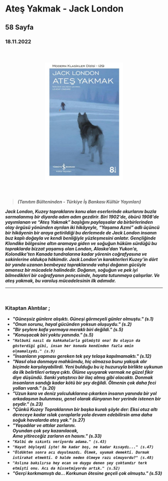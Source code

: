 
  
# Ateş Yakmak - Jack London
##  58 Sayfa
### 18.11.2022
  
<br>

  <p align="center" style="padding: 10px">
    <img alt="" src="../images/130_ates_yakmak.jpg" width="250">
    <br>

<br>
<br>


> ***(Tanıtım Bülteninden - Türkiye İş Bankası Kültür Yayınları)***

***Jack London, Kuzey topraklarını konu alan eserlerinde okurlarını buzla sarmalanmış bir diyarda adım adım gezdirir. Biri 1902’de, öbürü 1908’de yayımlanan ve “Ateş Yakmak” başlığını paylaşsalar da birbirlerinden olay örgüsü yönünden ayrılan iki hikâyeyle, “Yaşama Azmi” adlı üçüncü bir hikâyenin bir araya getirildiği bu derlemede de Jack London insanın buz kaplı doğayla ve kendi benliğiyle yüzleşmesini anlatır.  Gençliğinde Klondike bölgesine altın aramaya giden ve soğuğun hüküm sürdüğü bu topraklarda bizzat yaşamış olan London, Alaska’dan Yukon’a, Kolondike’ten Kanada tundralarına kadar yörenin coğrafyasına ve sakinlerine oldukça hâkimdir. Jack London’ın karakterleri Kuzey’in dört bir yanda uzanan bembeyaz topraklarında vahşi doğanın gücüyle amansız bir mücadele halindedir. Doğanın, soğuğun ve pek iyi bilmedikleri bir coğrafyanın pençesinde, hayata tutunmaya çalışırlar.  Ve ateş yakmak, bu varoluş mücadelesinin ilk adımıdır.***
_____





<br>

### Kitaptan Alıntılar ;
- ***"Güneşsiz  günlere alışıktı. Güneşi görmeyeli günler olmuştu." (s.1)***
- ***"Onun sorunu, hayal gücünden yoksun oluşuydu." (s.2)***
- ***"Bir şeylere kafa yormaya meraklı biri değildi." (s.5)***
- ***"Konuşacak biri yoktu yanında." (s.5)***
- ***`"Halbuki nasıl da kahkahalarla gülmüştü ona! Bu olayın da gösterdiği gibi, insan her konuda kendinden fazla emin olmamalıydı." (s.9)`***
- ***"İnsanların yapması gereken  tek şey telaşa kapılmamaktı." (s.12)***
- ***"Nasıl olsa donmaya mahkûmdu, hiç olmazsa bunu yakışık alır biçimde karşılayabilirdi. Yeni bulduğu bu iç huzuruyla birlikte uykunun da ilk belirtileri ortaya çıktı. Ölüme uyuyarak varmak ne güzel fikir diye düşündü. Sanki yatıştırıcı bir ilaç almış gibi olacaktı. Donmak insanların sandığı kadar kötü bir şey değildi. Ölmenin çok daha feci yolları vardı." (s.20)***
- ***"Uzun kara ve deniz yolculuklarına çıkarken insanın yanında bir yol arkadaşının bulunması, genel olarak dünyanın her yerinde istenen bir şeydir." (s.23)***
- ***"Çünkü Kuzey Topraklarının bir başka kuralı şöyle der: Eksi otuz altı dereceye kadar ıslak çoraplarla yola devam edebilirsin ama daha soğuk havalarda ateş yak." (s.27)***
- ***"Yaşadılar ve attılar zarlarını. <br> Oyundan çok şey kazanılacak, <br> Ama yitireceğiz zarların en hasını." (s.33)***
- ***`"Kalbi de sıkıntı veriyordu adama." (s.43)`***
- ***`"Hayat böyleydi işte! Ne kadar boş, ne kadar kısaydı..." (s.47)`***
- ***`"Öldükten sonra acı duyulmazdı. Ölmek, uyumak demekti. Durmak istirahat etmekti. O halde neden ölmeye razı olmuyordu?" (s.48)`***
- ***`"Aslına bakılırsa hey ecan ve duygu denen şey çoktandır terk etmişti onu. Acı da hissetmiyordu artık." (s.52)`***
- ***"Gerçi korkmamıştı da... Korkunun ötesine geçeli çok olmuştu." (s.53)***
